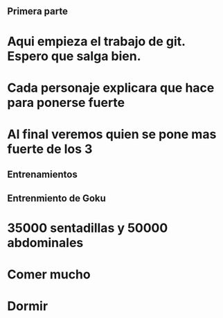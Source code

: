 ## Primera parte
# Aqui empieza el trabajo de git. Espero que salga bien.
# Cada personaje explicara que hace para ponerse fuerte
# Al final veremos quien se pone mas fuerte de los 3
## Entrenamientos

## Entrenmiento de Goku
# 35000 sentadillas y 50000 abdominales
# Comer mucho
# Dormir
